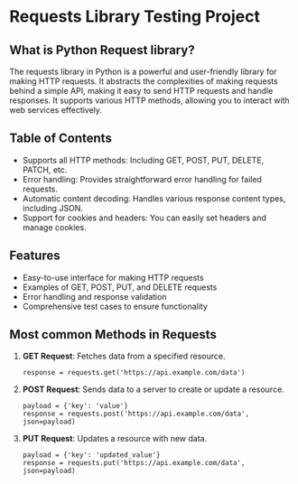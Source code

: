 # Requests Library Testing Project


## What is Python Request library?

The requests library in Python is a powerful and user-friendly library for making HTTP requests. It abstracts the complexities of making requests behind a simple API, making it easy to send HTTP requests and handle responses. It supports various HTTP methods, allowing you to interact with web services effectively.

## Table of Contents

<!-- Request features-LIST:START -->

- Supports all HTTP methods: Including GET, POST, PUT, DELETE, PATCH, etc.
- Error handling: Provides straightforward error handling for failed requests.
- Automatic content decoding: Handles various response content types, including JSON.
- Support for cookies and headers: You can easily set headers and manage cookies.
  
<!-- Request features-LIST:END -->


## Features

- Easy-to-use interface for making HTTP requests
- Examples of GET, POST, PUT, and DELETE requests
- Error handling and response validation
- Comprehensive test cases to ensure functionality

## Most common Methods in Requests

1. **GET Request**: Fetches data from a specified resource.
   ```
   response = requests.get('https://api.example.com/data')   
   ``` 
2. **POST Request**: Sends data to a server to create or update a resource.
   ```
   payload = {'key': 'value'}
   response = requests.post('https://api.example.com/data', json=payload)
   ```
3. **PUT Request**: Updates a resource with new data.
   ```
   payload = {'key': 'updated_value'}
   response = requests.put('https://api.example.com/data', json=payload)
   ```












